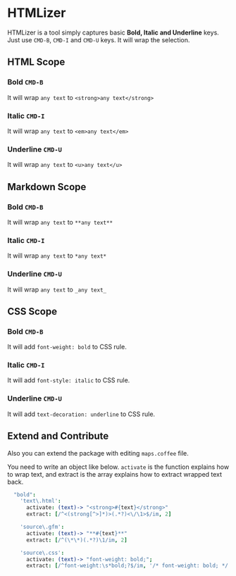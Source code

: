 # HTMLizer

HTMLizer is a tool simply captures basic **Bold, Italic and Underline**
keys. Just use `CMD-B`, `CMD-I` and `CMD-U` keys. It will wrap the selection.

## HTML Scope

### Bold `CMD-B`
It will wrap `any text` to `<strong>any text</strong>`

### Italic `CMD-I`
It will wrap `any text` to `<em>any text</em>`

### Underline `CMD-U`
It will wrap `any text` to `<u>any text</u>`

## Markdown Scope

### Bold `CMD-B`
It will wrap `any text` to `**any text**`

### Italic `CMD-I`
It will wrap `any text` to `*any text*`

### Underline `CMD-U`
It will wrap `any text` to `_any text_`

## CSS Scope

### Bold `CMD-B`
It will add `font-weight: bold` to CSS rule.

### Italic `CMD-I`
It will add `font-style: italic` to CSS rule.

### Underline `CMD-U`
It will add `text-decoration: underline` to CSS rule.

## Extend and Contribute

Also you can extend the package with editing `maps.coffee` file.

You need to write an object like below. `activate` is the function
explains how to wrap text, and extract is the array explains how to
extract wrapped text back.

```coffeescript
  "bold":
    'text\.html':
      activate: (text)-> "<strong>#{text}</strong>"
      extract: [/^<(strong[^>]*)>(.*?)<\/\1>$/im, 2]

    'source\.gfm':
      activate: (text)-> "**#{text}**"
      extract: [/^(\*\*)(.*?)\1/im, 2]

    'source\.css':
      activate: (text)-> "font-weight: bold;";
      extract: [/^font-weight:\s*bold;?$/im, '/* font-weight: bold; */']
```

